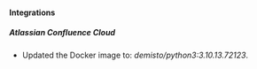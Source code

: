 #### Integrations
##### Atlassian Confluence Cloud
- Updated the Docker image to: *demisto/python3:3.10.13.72123*.
